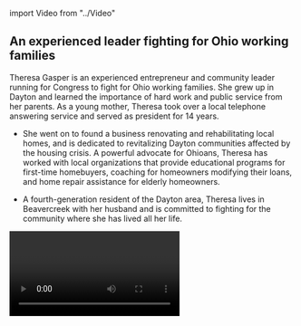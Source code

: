 import Video from "../Video"

## An experienced leader fighting for Ohio working families

Theresa Gasper is an experienced entrepreneur and community leader running for Congress to fight for Ohio working families. She grew up in Dayton and learned the importance of hard work and public service from her parents. As a young mother, Theresa took over a local telephone answering service and served as president for 14 years.

- She went on to found a business renovating and rehabilitating local homes, and is dedicated to revitalizing Dayton communities affected by the housing crisis. A powerful advocate for Ohioans, Theresa has worked with local organizations that provide educational programs for first-time homebuyers, coaching for homeowners modifying their loans, and home repair assistance for elderly homeowners.

- A fourth-generation resident of the Dayton area, Theresa lives in Beavercreek with her husband and is committed to fighting for the community where she has lived all her life.

<Video id="aaTG6ClZ_jg" />

## A powerful advocate working to expand economic opportunity

Theresa is running to expand economic opportunity for all hardworking Ohio families and to help create good-paying jobs in the Dayton area. “So many people in our community are struggling, through no fault of their own, but because policies are in place that make it difficult for them to stay afloat, let alone get ahead,” Theresa has said. “I want to live in a community where everyone has the chance to thrive.” When her father lost his job at the age of 55, she saw firsthand how changes in our economy hurt Ohio families. He found work at local hardware store before going on to buy and run a framing shop. Inspired by his grit, Theresa will fight tirelessly for every Ohioan to have the opportunity to succeed. “Our elected officials need to look out for the economic interests of all constituents, not just the few,” she has said. When elected, she will give Ohio working families a powerful new voice in Washington.

## An opportunity to flip a seat from red to blue

Theresa is challenging incumbent Republican Congressman Mike Turner, an out-of-touch extremist whose agenda hurts the working families he was elected to serve. This is an opportunity to flip a seat, and an important seat on the path to flipping the House. Theresa is running a grassroots campaign engaging new voters across the district that can serve as a model for how to make the entire state bluer as she takes this seat from the Republicans for the people of the 10th District. Let’s show her the full support of the EMILY’s List community and help elect this champion for Ohio working families to the U.S. House in 2018.
